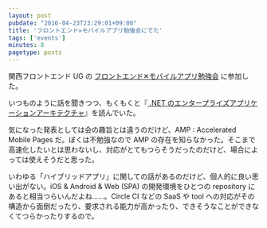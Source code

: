 ```yaml
---
layout: post
pubdate: "2016-04-23T23:29:01+09:00"
title: 'フロントエンド✕モバイルアプリ勉強会にでた'
tags: ['events']
minutes: 8
pagetype: posts
---
```

関西フロントエンド UG の [フロントエンド✕モバイルアプリ勉強会](http://kfug.connpass.com/event/28159/) に参加した。

いつものように話を聞きつつ、もくもくと『[ .NET のエンタープライズアプリケーションアーキテクチャ](http://www.amazon.co.jp/dp/B00ZQZ8JNE/)』を読んでいた。

気になった発表としては会の趣旨とは違うのだけど、AMP : Accelerated Mobile Pages だ。ぼくは不勉強なので AMP の存在を知らなかった。そこまで高速化したいとは思わないし、対応がとてもつらそうだったのだけど、場合によっては使えそうだと思った。

いわゆる「ハイブリッドアプリ」に関しての話があるのだけど、個人的に良い思い出がない。iOS & Android & Web (SPA) の開発環境をひとつの repository にあると相当つらいんだよね……。Circle CI などの SaaS や tool への対応がその構造から面倒だったり、要求される能力が高かったり、できそうなことができなくてつらかったりするので。
